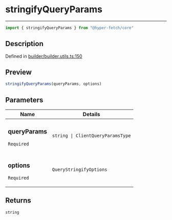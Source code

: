 

# stringifyQueryParams

<div class="api-docs__separator" data-reactroot="">

---

</div><div class="api-docs__import" data-reactroot="">

```ts
import { stringifyQueryParams } from "@hyper-fetch/core"
```

</div><div class="api-docs__section">

## Description

</div><div class="api-docs__description"><span class="api-docs__do-not-parse">



</span></div><p class="api-docs__definition">

Defined in [builder/builder.utils.ts:150](https://github.com/BetterTyped/hyper-fetch/blob/4197368e/packages/core/src/builder/builder.utils.ts#L150)

</p><div class="api-docs__section">

## Preview

</div><div class="api-docs__preview fn">

```ts
stringifyQueryParams(queryParams, options)
```

</div><div class="api-docs__section">

## Parameters

</div><div class="api-docs__parameters"><table><thead><tr><th>Name</th><th>Details</th></tr></thead><tbody><tr param-data="queryParams"><td class="api-docs__param-name required">

### queryParams 

`Required`

</td><td class="api-docs__param-type">

`string | ClientQueryParamsType`

</td></tr><tr param-data="options"><td class="api-docs__param-name required">

### options 

`Required`

</td><td class="api-docs__param-type">

`QueryStringifyOptions`

</td></tr></tbody></table></div><div class="api-docs__section">

## Returns

</div><div class="api-docs__returns">

```ts
string
```

</div>